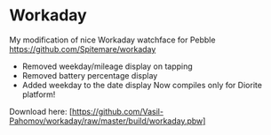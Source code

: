 # Workaday
My modification of nice Workaday watchface  for Pebble https://github.com/Spitemare/workaday

* Removed weekday/mileage display on tapping
* Removed battery percentage display
* Added weekday to the date display
Now compiles only for Diorite platform!

Download here: [https://github.com/Vasil-Pahomov/workaday/raw/master/build/workaday.pbw]
